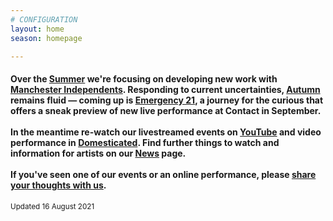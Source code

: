 ```yaml
---
# CONFIGURATION
layout: home
season: homepage

---
```

#### Over the [Summer](/current/2021) we're focusing on developing new work with <a href="http://manchesterindependents.co.uk" target="_blank">Manchester Independents</a>. Responding to current uncertainties, [Autumn](/current/2021) remains fluid — coming up is [Emergency 21](/current/2021-emergency), a journey for the curious that offers a sneak preview of new live performance at Contact in September.<br><br>In the meantime re-watch our livestreamed events on <a href="http://bit.ly/YTwarnmcr" target="_blank">YouTube</a> and video performance in <a href="http://domesticatedonline.org" target="_blank">Domesticated</a>. Find further things to watch and information for artists on our [News](/news) page.<br><br>If you've seen one of our events or an online performance, please <a href="http://bit.ly/warnmcrfeedback" target="_blank">share your thoughts with us</a>.        
<small>Updated 16 August 2021</small>
